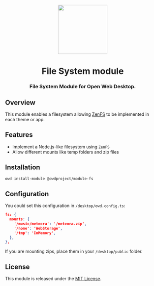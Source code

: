 <p align="center">
  <img width="160" height="160" src="https://avatars.githubusercontent.com/u/65117737?s=160&v=4" />
</p>
<h1 align="center">File System module</h1>
<h3 align="center">
    File System Module for Open Web Desktop.
</h3>

## Overview

This module enables a filesystem allowing [ZenFS](https://github.com/zen-fs/core) to be implemented in each theme or app.

## Features

- Implement a Node.js-like filesystem using `ZenFS`
- Allow different mounts like temp folders and zip files

## Installation

```bash
owd install-module @owdproject/module-fs
```

## Configuration

You could set this configuration in `/desktop/owd.config.ts`:

```json
fs: {
  mounts: {
    '/music/meteora': '/meteora.zip',
    '/home': 'WebStorage',
    '/tmp': 'InMemory',
  },
},
```

If you are mounting zips, place them in your `/desktop/public` folder.

## License

This module is released under the [MIT License](LICENSE).
